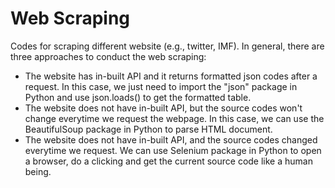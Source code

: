 # Web Scraping

Codes for scraping different website (e.g., twitter, IMF). In general, there are three approaches to conduct the web scraping:
- The website has in-built API and it returns formatted json codes after a request. In this case, we just need to import the "json" package in Python and use json.loads() to get the formatted table.
- The website does not have in-built API, but the source codes won't change everytime we request the webpage. In this case, we can use the BeautifulSoup package in Python to parse HTML document.
- The website does not have in-built API, and the source codes changed everytime we request. We can use Selenium package in Python to open a browser, do a clicking and get the current source code like a human being.
